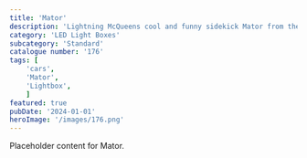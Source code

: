 ```yaml
---
title: 'Mator'
description: 'Lightning McQueens cool and funny sidekick Mator from the popular Cars movies. An awesome light for any fan'
category: 'LED Light Boxes'
subcategory: 'Standard'
catalogue number: '176'
tags: [
    'cars', 
    'Mator',
    'Lightbox', 
    ]
featured: true
pubDate: '2024-01-01'
heroImage: '/images/176.png'
---
```


Placeholder content for Mator.
